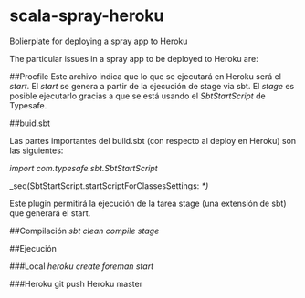 scala-spray-heroku
==================

Bolierplate for deploying a spray app to Heroku

The particular issues in a spray app to be deployed to Heroku are:

##Procfile
Este archivo indica que lo que se ejecutará en Heroku será el _start_.
El _start_ se genera a partir de la ejecución de stage via sbt.
El _stage_ es posible ejecutarlo gracias a que se está usando el _SbtStartScript_ de Typesafe.


##buid.sbt

Las partes importantes del build.sbt (con respecto al deploy en Heroku) son las siguientes:

*import com.typesafe.sbt.SbtStartScript*

_seq(SbtStartScript.startScriptForClassesSettings: _*)_

Este plugin permitirá la ejecución de la tarea stage (una extensión de sbt) que generará el start.

##Compilación
_sbt clean compile stage_

##Ejecución

###Local
_heroku create_
_foreman start_ 

###Heroku
git push Heroku master
